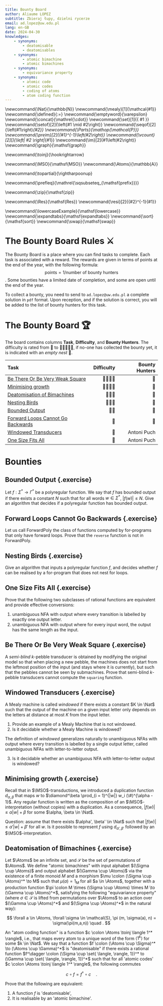 ```yaml
---
title: Bounty Board
author: Aliaume LOPEZ
subtitle: Zbieraj łupy, dzielni rycerze
email: ad.lopez@uw.edu.pl
lang: en-GB
date: 2024-04-30
knowledges:
    - synonyms:
        - deatomisable
        - deatomisables
    - synonyms:
        - atomic bimachine
        - atomic bimachines
    - synonyms:
        - equivariance property
    - synonyms:
        - atomic code
        - atomic codes
        - coding of atoms
        - atom coding function
---
```



\newcommand{\Nat}{\mathbb{N}}
\newcommand{\mealy}[1]{\mathcal{#1}}
\newcommand{\defined}{:=}
\newcommand{\emptyword}{\varepsilon}
\newcommand{\concat}{\mathrel{\cdot}}
\newcommand{\set}[1]{\{ #1 \}}
\newcommand{\setof}[2]{\left\{#1 \mid #2\right\}}
\newcommand{\seqof}[2]{\left(#1\right)_{#2}}
\newcommand{\Parts}{\mathop{\mathcal{P}}}
\newcommand{\preim}[2]{{#1}^{-1}\left(#2\right)}
\newcommand{\vcount}[2][]{\left| #2 \right|_{#1}}
\newcommand{\im}[2]{#1\left(#2\right)}
\newcommand{\graph}{\mathsf{graph}}

\newcommand{\toinj}{\hookrightarrow}

\newcommand{\MSO}{\mathsf{MSO}}
\newcommand{\Atoms}{\mathbb{A}}

\newcommand{\topartial}{\rightharpoonup}

\newcommand{\prefleq}{\mathrel{\sqsubseteq_{\mathsf{prefix}}}}

\newcommand{\zip}{\mathsf{zip}}

\newcommand{\Res}{\mathsf{Res}}
\newcommand{\resi}[2]{{#2}^{-1}{#1}}

\newcommand{\lowercaseExample}{\mathsf{lowercase}}
\newcommand{\expandtabs}{\mathsf{expandtabs}}
\newcommand{\sort}{\mathsf{sort}}
\newcommand{\swap}{\mathsf{swap}}


# The Bounty Board Rules ⚔️

The Bounty Board is a place where you can find tasks to complete. Each task is
associated with a reward. The rewards are given in terms of points at the end
of the year, with the following formula: $$ \text{points} = 1 / \text{number of
bounty hunters} $$. Some bounties have a limited date of completion, and some
are open until the end of the year.

To collect a bounty, you need to send to `ad.lopez@uw.edu.pl` a complete
solution in `pdf` format. Upon reception, and if the solution is correct, you
will be added to the list of bounty hunters for this task.

# The Bounty Board 🏆

The board contains columns **Task**, **Difficulty**, and **Bounty Hunters**.
The difficulty is rated from 🌟 to 🌟🌟🌟🌟🌟, if no-one has collected the
bounty yet, it is indicated with an *empty nest* 🪹.


| Task  |   Difficulty  |   Bounty Hunters  |
|:--------------|--------------:|------------------:|
| [Be There Or Be Very Weak Square](#be-there-or-be-very-weak-square) | 🌟🌟🌟🌟 | 🪹 |
| [Minimising growth](#minimising-growth) | 🌟🌟🌟🌟 | 🪹 |
| [Deatomisation of Bimachines](#deatomisation-of-bimachines) | 🌟🌟🌟 | 🪹 |
| [Nesting Birds](#nesting-birds) | 🌟🌟🌟 | 🪹 |
| [Bounded Output](#bounded-output) | 🌟🌟 | 🪹 |
| [Forward Loops Cannot Go Backwards](#forward-loops-cannot-go-backwards) | 🌟 | 🪹 |
| [Windowed Transducers](#windowed-transducers) | 🌟 | Antoni Puch |
| [One Size Fits All](#one-size-fits-all) | 🌟 | Antoni Puch |


# Bounties

## Bounded Output {.exercise}

Let $f : \Sigma^* \to \Gamma^*$ be a polyregular function. We say that $f$ has
bounded output if there exists a constant $N$ such that for all words $w \in
\Sigma^*$, $|f(w)| \leq N$. Give an algorithm that decides if a polyregular
function has bounded output.

## Forward Loops Cannot Go Backwards {.exercise}

Let us call $\mathsf{ForwardPoly}$ the class of functions computed by
for-programs that only have forward loops. Prove that the `reverse` function is
not in $\mathsf{ForwardPoly}$.

## Nesting Birds {.exercise}

Give an algorithm that inputs a polyregular function $f$, and decides whether
$f$ can be realised by a for-program that does not nest for loops.

## One Size Fits All {.exercise}

Prove that the following two subclasses of rational functions are equivalent
and provide effective conversions:

1. unambiguous NFA with output where every transition is labelled by exactly
   one output letter.
2. unambiguous NFA with output where for every input word, the output has the
   same length as the input. 


## Be There Or Be Very Weak Square {.exercise}

A *semi-blind* $k$-pebble transducer is obtained by modifying the original
model so that when placing a new pebble, the machines does not start from the
leftmost position of the input (and stays where it is currently), but such that
the pebbles cannot be seen by submachines. Prove that semi-blind $k$-pebble
transducers cannot compute the `squaring` function.

## Windowed Transducers {.exercise}

A Mealy machine is called *windowed* if there exists a constant $K \in \Nat$
such that the output of the machine on a given input letter only depends on the
letters at distance at most $K$ from the input letter.

1. Provide an example of a Mealy Machine that is not windowed.
2. Is it decidable whether a Mealy Machine is windowed?

The definition of *windowed* generalizes naturally to unambiguous NFAs with
output where every transition is labelled by a single output letter, called
unambiguous NFAs  with letter-to-letter output.

3. Is it decidable whether an unambiguous NFA with letter-to-letter output is
   windowed?


## Minimising growth {.exercise}

Recall that in $\MSO$-transductions, we introduced a duplication function
$d_{\alpha, \beta}$ that maps $w$ to $\diamond^\beta \prod_{i = 1}^{|w|} w_i
(\#)^{\alpha - 1}$. Any regular function is written as the composition of an
$\MSO$-interpretation (without copies) with a duplication. As a consequence,
$|f(w)| \leq \alpha |w| + \beta$ for some $\alpha, \beta \in \Nat$.

Question: assume that there exists $\alpha', \beta' \in \Nat$ such that $|f(w)|
\leq \alpha' |w| + \beta'$ for all $w$. Is it possible to represent $f$ using
$d_{\alpha',\beta'}$ followed by an $\MSO$-interpretation.


## Deatomisation of Bimachines {.exercise}

Let $\Atoms$ be an infinite set, and $\mathcal{S}$ be the set of permutations
of $\Atoms$. We define "atomic bimachines" with input alphabet $(\Sigma \cup
\Atoms)$ and output alphabet $(\Gamma \cup \Atoms)$ via the existence of
a finite monoid $M$ and a morphism $\mu \colon (\Sigma \cup \Atoms)^* \to M$
such that $\mu(a) = 1_M$ for all $a \in \Atoms$, together with a production
function $\pi \colon M \times (\Sigma \cup \Atoms) \times M \to (\Gamma \cup
\Atoms)^*$, satisfying the following "equivariance property" (where $\sigma \in
\mathcal{S}$ is lifted from permutations over $\Atoms$ to an action over
$(\Gamma \cup \Atoms)^*$ and $(\Sigma \cup \Atoms)^*$ in the natural way):

$$
\forall a \in \Atoms, \forall \sigma \in \mathcal{S},
\pi (m, \sigma(a), n) = \sigma(\pi(m,a,n)) \quad .
$$

An "atom coding function" is a function $c \colon \Atoms \toinj \langle 1^*
\rangle$, i.e., that maps every atom to a unique word of the form $\langle 1^k
\rangle$ for some $k \in \Nat$. We say that a function $f \colon (\Atoms \cup
\Sigma)^* \to (\Atoms \cup \Gamma)^*$ is "deatomisable" if there exists
a rational function $f^\dagger \colon (\Sigma \cup \set{ \langle, \rangle,
1})^* to (\Gamma \cup \set{ \langle, \rangle, 1})^*$ such that for all 'atomic
codes' $c \colon \Atoms \toinj \langle 1^* \rangle$, the following commutes

$$
c \circ f = f^\dagger \circ c \quad .
$$

Prove that the following are equivalent:

1. A function $f$ is 'deatomisable',
2. It is realisable by an 'atomic bimachine'.

